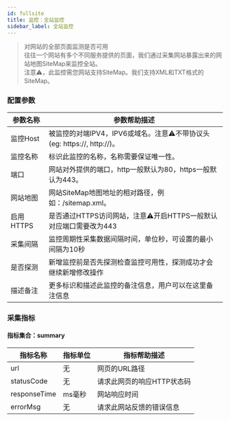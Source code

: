 ```yaml
---
id: fullsite  
title: 监控：全站监控      
sidebar_label: 全站监控   
---
```


> 对网站的全部页面监测是否可用    
> 往往一个网站有多个不同服务提供的页面，我们通过采集网站暴露出来的网站地图SiteMap来监控全站。   
> 注意⚠️，此监控需您网站支持SiteMap。我们支持XML和TXT格式的SiteMap。     

### 配置参数

| 参数名称      | 参数帮助描述 |
| ----------- | ----------- |
| 监控Host     | 被监控的对端IPV4，IPV6或域名。注意⚠️不带协议头(eg: https://, http://)。 |
| 监控名称     | 标识此监控的名称，名称需要保证唯一性。  |
| 端口        | 网站对外提供的端口，http一般默认为80，https一般默认为443。  |
| 网站地图     | 网站SiteMap地图地址的相对路径，例如：/sitemap.xml。  |
| 启用HTTPS   | 是否通过HTTPS访问网站，注意⚠️开启HTTPS一般默认对应端口需要改为443  |
| 采集间隔    | 监控周期性采集数据间隔时间，单位秒，可设置的最小间隔为10秒  |
| 是否探测    | 新增监控前是否先探测检查监控可用性，探测成功才会继续新增修改操作  |
| 描述备注    | 更多标识和描述此监控的备注信息，用户可以在这里备注信息  |

### 采集指标

#### 指标集合：summary

| 指标名称      | 指标单位 | 指标帮助描述 |
| ----------- | ----------- | ----------- |
| url         | 无 | 网页的URL路径 |
| statusCode  | 无 | 请求此网页的响应HTTP状态码 |
| responseTime   | ms毫秒 | 网站响应时间 |
| errorMsg     | 无 | 请求此网站反馈的错误信息 |

